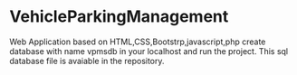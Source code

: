 # VehicleParkingManagement
Web Application based on HTML,CSS,Bootstrp,javascript,php
create database with name vpmsdb in your localhost and run the project. This sql database file is avaiable in the repository.
